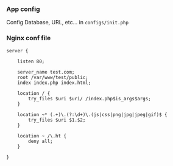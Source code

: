 ### App config
Config Database, URL, etc... in `configs/init.php`

### Nginx conf file

```nginx
server {

    listen 80;

    server_name test.com;
    root /var/www/test/public;
    index index.php index.html;

    location / {
        try_files $uri $uri/ /index.php$is_args$args;
    }

    location ~* (.+)\.(?:\d+)\.(js|css|png|jpg|jpeg|gif)$ {
        try_files $uri $1.$2;
    }

    location ~ /\.ht {
        deny all;
    }

}
```
